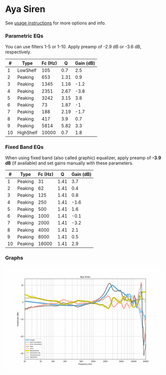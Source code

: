 # Aya Siren
See [usage instructions](https://github.com/jaakkopasanen/AutoEq#usage) for more options and info.

### Parametric EQs
You can use filters 1-5 or 1-10. Apply preamp of -2.9 dB or -3.6 dB, respectively.

|   # | Type      |   Fc (Hz) |    Q |   Gain (dB) |
|-----|-----------|-----------|------|-------------|
|   1 | LowShelf  |       105 | 0.7  |         2.5 |
|   2 | Peaking   |       653 | 1.31 |         0.9 |
|   3 | Peaking   |      1345 | 1.16 |        -1.2 |
|   4 | Peaking   |      2351 | 2.67 |        -3.8 |
|   5 | Peaking   |      3242 | 3.15 |         3.8 |
|   6 | Peaking   |        73 | 1.87 |        -1   |
|   7 | Peaking   |       188 | 2.19 |        -1.7 |
|   8 | Peaking   |       417 | 3.9  |         0.7 |
|   9 | Peaking   |      5814 | 5.82 |         3.3 |
|  10 | HighShelf |     10000 | 0.7  |         1.8 |

### Fixed Band EQs
When using fixed band (also called graphic) equalizer, apply preamp of **-3.9 dB** (if available) and set gains manually with these parameters.

|   # | Type    |   Fc (Hz) |    Q |   Gain (dB) |
|-----|---------|-----------|------|-------------|
|   1 | Peaking |        31 | 1.41 |         3.7 |
|   2 | Peaking |        62 | 1.41 |         0.4 |
|   3 | Peaking |       125 | 1.41 |         0.8 |
|   4 | Peaking |       250 | 1.41 |        -1.6 |
|   5 | Peaking |       500 | 1.41 |         1.6 |
|   6 | Peaking |      1000 | 1.41 |        -0.1 |
|   7 | Peaking |      2000 | 1.41 |        -3.2 |
|   8 | Peaking |      4000 | 1.41 |         2.1 |
|   9 | Peaking |      8000 | 1.41 |         0.5 |
|  10 | Peaking |     16000 | 1.41 |         2.9 |

### Graphs
![](./Aya%20Siren.png)
